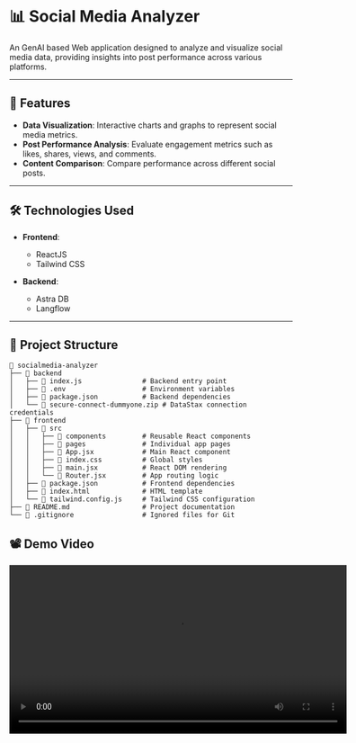 # 📊 Social Media Analyzer

An GenAI based Web application designed to analyze and visualize social media data, providing insights into post performance across various platforms.

---

## 🚀 Features

- **Data Visualization**: Interactive charts and graphs to represent social media metrics.
- **Post Performance Analysis**: Evaluate engagement metrics such as likes, shares, views, and comments.
- **Content Comparison**: Compare performance across different social posts.

---

## 🛠️ Technologies Used

- **Frontend**:
  - ReactJS
  - Tailwind CSS
   
- **Backend**:
  - Astra DB
  - Langflow
   
---

## 📁 Project Structure
```plain text
📂 socialmedia-analyzer
├── 📂 backend
│   ├── 📄 index.js               # Backend entry point
│   ├── 📄 .env                   # Environment variables
│   ├── 📄 package.json           # Backend dependencies
│   └── 📄 secure-connect-dummyone.zip # DataStax connection credentials
├── 📂 frontend
│   ├── 📂 src
│   │   ├── 📂 components         # Reusable React components
│   │   ├── 📂 pages              # Individual app pages
│   │   ├── 📄 App.jsx            # Main React component
│   │   ├── 📄 index.css          # Global styles
│   │   ├── 📄 main.jsx           # React DOM rendering
│   │   └── 📄 Router.jsx         # App routing logic
│   ├── 📄 package.json           # Frontend dependencies
│   ├── 📄 index.html             # HTML template
│   └── 📄 tailwind.config.js     # Tailwind CSS configuration
├── 📄 README.md                  # Project documentation
└── 📄 .gitignore                 # Ignored files for Git

```

## 📽️ Demo Video

<video src="./frontend/src/assets/Influence-IQ.mp4" controls width="600"></video>




